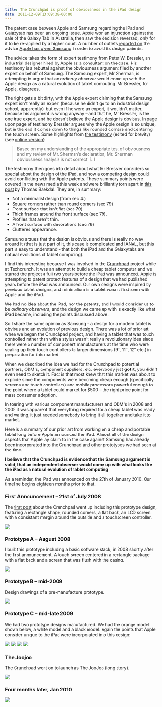 ```yaml
---
title: The Crunchpad is proof of obviousness in the iPad design
date: 2011-12-09T13:09:38+00:00
---
```



The patent case between Apple and Samsung regarding the iPad and Galaxytab has been an ongoing issue. Apple won an injunction against the sale of the Galaxy Tab in Australia, then saw the decision reversed, only for it to be re-applied by a higher court. A number of outlets [reported on](http://www.theverge.com/2011/12/2/2596527/apple-samsung-design-patent-iphone-ipad-work-around) the advice [Apple has given Samsung](http://assets.sbnation.com/assets/807407/Apple_Reply_Expert_declaration.pdf) in order to avoid its design patents.

The advice takes the form of expert testimony from Peter W. Bressler, an industrial designer hired by Apple as a consultant on the case. His testimony is a rebuttal against the obviousness argument filed by another expert on behalf of Samsung. The Samsung expert, Mr Sherman, is attempting to argue that an *ordinary observer* would come up with the Apple design as a natural evolution of tablet computing. Mr Bressler, for Apple, disagrees.

The fight gets a bit dirty, with the Apple expert claiming that the Samsung expert isn't really an expert (because he didn't go to an industrial design school, apparently), but even if he were an expert, it wouldn't matter, because his argument is wrong anyway – and that he, Mr Bressler, is the one true expert, and he doesn't believe the Apple design is obvious. In page upon page of testimony Bressler argues why the Apple design is so unique, but in the end it comes down to things like rounded corners and centering the touch screen. Some highlights from [the testimony](http://assets.sbnation.com/assets/807407/Apple_Reply_Expert_declaration.pdf) (edited for brevity) (see [online version](http://docs.justia.com/cases/federal/district-courts/california/candce/5:2011cv01846/239768/279/)):

> Based on my understanding of the appropriate test of obviousness and my review of Mr. Sherman’s declaration, Mr. Sherman obviousness analysis is not correct. [..]

The testimony then goes into detail about what Mr Bressler considers so special about the design of the iPad, and how a competing design could avoid conflicting with the Apple patents. These summary points were covered in the news media this week and were brilliantly torn apart in [this post](http://www.baekdal.com/opinion/apple-never-designed-the-ipad-they-undesigned-it/) by Thomas Baekdal. They are, in summary:

- Not a minimalist design (from sec 4.)
- Square corners rather than round corners (sec 79)
- Front surface that isn't flat (sec 79)
- Thick frames around the front surface (sec 79).
- Profiles that aren't thin.
- A front surface with decorations (sec 79)
- Cluttered appearance.

Samsung argues that the design is obvious and there is really no way around it (that is just part of it, this case is complicated and IANAL, but this part is easy to understand – that both the iPad and the Galaxytabs are natural evolutions of tablet computing).

I find this interesting because I was involved in the [Crunchpad](http://en.wikipedia.org/wiki/Crunchpad) project while at Techcrunch. It was an attempt to build a cheap tablet computer and we started the project a full two years before the iPad was announced. Apple is attempting to patent protect features of a design that we had published years before the iPad was announced. Our own designs were inspired by previous tablet designs, and minimalism in a tablet wasn't first seen with Apple and the iPad.

We had no idea about the iPad, nor the patents, and I would consider us to be *ordinary observers*, and the design we came up with is exactly like what iPad became, including the points discussed above.

So I share the same opinion as Samsung – a design for a modern tablet is obvious and an evolution of previous design. There was a lot of prior art when we began the Crunchpad project, and having a tablet that was touch controlled rather than with a stylus wasn't really a revolutionary idea since there were a number of component manufacturers at the time who were scaling up their touch controllers to larger dimensions (9″, 11″, 12″ etc.) in preparation for this market.

When we described the idea we had for the Crunchpad to potential partners, ODM's, component suppliers, etc. everybody just **got it**, you didn't even need to sketch it. Fact is that most knew that this market was about to explode since the components were becoming cheap enough (specifically screens and touch controllers) and mobile processors powerful enough to the point where a tablet could market for $500 – the right price point for mass consumer adoption.

In touring with various component manufacturers and ODM's in 2008 and 2009 it was apparent that everything required for a cheap tablet was ready and waiting, it just needed somebody to bring it all together and take it to market.

Here is a summary of our prior art from working on a cheap and portable tablet long before Apple announced the iPad. Almost all of the design aspects that Apple lay claim to in the case against Samsung had already been incorporated into the Crunchpad and other prototypes we had seen at the time.

**I believe that the Crunchpad is evidence that the Samsung argument is valid, that an independent observer would come up with what looks like the iPad as a natural evolution of tablet computing**

As a reminder, the iPad was announced on the 27th of January 2010. Our timeline begins eighteen months prior to that.

### First Announcement – 21st of July 2008

The [first post](http://techcrunch.com/2008/07/21/we-want-a-dead-simple-web-tablet-help-us-build-it/) about the Crunchpad went up including this prototype design, featuring a rectangle shape, rounded corners, a flat back, an LCD screen with a consistant margin around the outside and a touchscreen controller.

<img src="https://farm4.static.flickr.com/3030/2689708043_3afee5af69_o.jpg"/>

### Prototype A – August 2008

I built this prototype including a basic software stack, in 2008 shortly after the first announcement. A touch screen centered in a rectangle package with a flat back and a screen that was flush with the casing.

<img src="http://tctechcrunch.files.wordpress.com/2008/08/tabletprototypea.jpg?w=640"/>

### Prototype B – mid-2009

Design drawings of a pre-manufacture prototype.

<img src="https://img.skitch.com/20111209-c5ebeic1ks8dmst1gefu5pi5um.jpg"/>

### Prototype C – mid-late 2009

We had two prototype designs manufactured. We had the orange model shown below, a white model and a black model. Again the points that Apple consider unique to the iPad were incorporated into this design:

<img src="https://img.skitch.com/20111209-rxi84sd6kpysbweb4ki44unqrq.jpg"/>

<img src="https://img.skitch.com/20111209-x7ux6693tbhdbyu2s2j6i2kgkx.jpg"/>

<img src="https://img.skitch.com/20111209-n5jb73hj8fqw7wyyksd9qq3pqc.jpg"/>

<img src="https://img.skitch.com/20111209-e3r5fd7j8ugx83egx7cu2bbtc9.jpg"/>

### The Joojoo

The Crunchpad went on to launch as The JooJoo (long story).

<img src="https://img.skitch.com/20111209-miewsiy6mswhbbnid2ddfmmqbd.jpg"/>

### Four months later, Jan 2010

<img src="https://img.skitch.com/20111209-j87w1ixbi9tdxexeiheh2jawyh.jpg"/>

